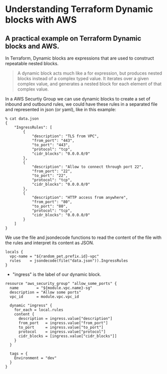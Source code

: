 # Understanding Terraform Dynamic blocks with AWS

## A practical example on Terraform Dynamic blocks and AWS.
In Terraform, Dynamic blocks are expressions that are used to construct repeatable nested blocks.

>A dynamic block acts much like a for expression, but produces nested blocks instead of a complex typed value. It iterates over a given complex value, and generates a nested block for each element of that complex value.

In a AWS Securtiy Group we can use dynamic blocks to create a set of inbound and outbound rules, we could have these rules in a separated file and represented in json (or yaml), like in this example:

```
% cat data.json
{
    "IngressRules": [
        {
            "description": "TLS from VPC",
            "from_port": "443",
            "to_port": "443",
            "protocol": "tcp",
            "cidr_blocks": "0.0.0.0/0"
        },
        {
            "description": "Allow to connect through port 22",
            "from_port": "22",
            "to_port": "22",
            "protocol": "tcp",
            "cidr_blocks": "0.0.0.0/0"
        },
        {
            "description": "HTTP access from anywhere",
            "from_port": "80",
            "to_port": "80",
            "protocol": "tcp",
            "cidr_blocks": "0.0.0.0/0"
        }
    ]
}
```

We use the file and jsondecode functions to read the content of the file with the rules and interpret its content as JSON.

```
locals {
  vpc-name = "${random_pet.prefix.id}-vpc"
  rules    = jsondecode(file("data.json")).IngressRules
}
```

* "ingress" is the label of our dynamic block.

```
resource "aws_security_group" "allow_some_ports" {
  name        = "${module.vpc.name}-sg"
  description = "Allow some ports"
  vpc_id      = module.vpc.vpc_id

  dynamic "ingress" {
    for_each = local.rules
    content {
      description = ingress.value["description"]
      from_port   = ingress.value["from_port"]
      to_port     = ingress.value["to_port"]
      protocol    = ingress.value["protocol"]
      cidr_blocks = [ingress.value["cidr_blocks"]]
    }
  }

  tags = {
    Environment = "dev"
  }
}
```







